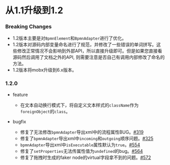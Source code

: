# 从1.1升级到1.2

### Breaking Changes

- 1.2版本主要是对`BpmnElement`和`BpmnAdapter`进行了优化。
- 1.2版本对源码内部变量命名进行了规范，并修改了一些错误的单词拼写。这些修改正常情况不会影响到外部API，所以直接升级即可。但是如果您直接看源码然后调用了文档之外的API, 则需要注意是否自己有调用内部修改了命名的方法。
- 1.2版本将mobx升级到6.x版本。

### 1.2.0

- feature
  - 在文本自动换行模式下，将自定义文本样式的`className`作为`foreignObject`的`class`。

- bugfix
  - 修复了无法修改`bpmnAdapter`导出xml中的流程属性BUG。[#319](https://github.com/didi/LogicFlow/issues/319)
  - 修复了`bpmnAdapter`导出xml中`incoming`和`outgoing`顺序问题。[#325](https://github.com/didi/LogicFlow/issues/325)
  - `bpmnAdapter`导出xml中`isExecutable`属性默认为`true`。[#554](https://github.com/didi/LogicFlow/issues/554)
  - 修复了`setProperties`无法传属性值为`undefined`的bug。[#564](https://github.com/didi/LogicFlow/issues/564)
  - 修复了拖拽时生成的faker node的virtual字段拿不到的问题。[#572](https://github.com/didi/LogicFlow/issues/572)
  
  